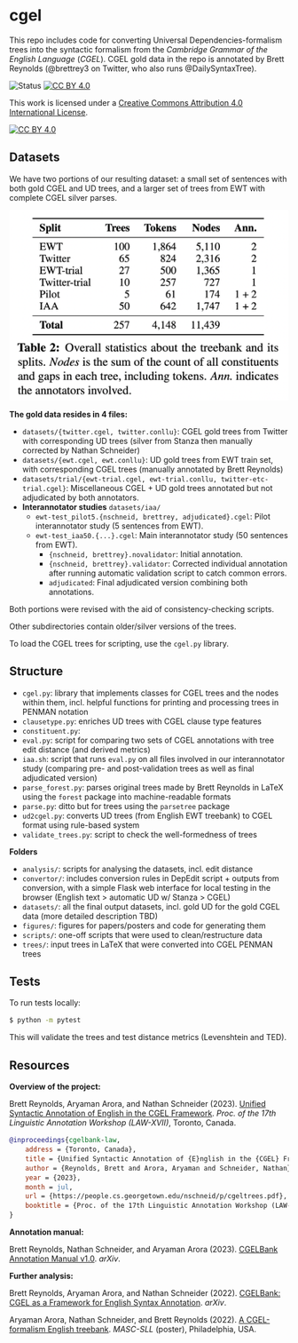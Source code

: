 # cgel

This repo includes code for converting Universal Dependencies-formalism trees into the syntactic formalism from the *Cambridge Grammar of the English Language* (*CGEL*). CGEL gold data in the repo is annotated by Brett Reynolds (@brettrey3 on Twitter, who also runs @DailySyntaxTree).

![Status](https://github.com/nert-nlp/cgel/actions/workflows/validate.yml/badge.svg) [![CC BY 4.0][cc-by-shield]][cc-by]

This work is licensed under a
[Creative Commons Attribution 4.0 International License][cc-by].

[![CC BY 4.0][cc-by-image]][cc-by]

[cc-by]: http://creativecommons.org/licenses/by/4.0/
[cc-by-image]: https://i.creativecommons.org/l/by/4.0/88x31.png
[cc-by-shield]: https://img.shields.io/badge/License-CC%20BY%204.0-lightgrey.svg

## Datasets
We have two portions of our resulting dataset: a small set of sentences with both gold CGEL and UD trees, and a larger set of trees from EWT with complete CGEL silver parses.

![](figures/stats.png)

**The gold data resides in 4 files:**

- `datasets/{twitter.cgel, twitter.conllu}`: CGEL gold trees from Twitter with corresponding UD trees (silver from Stanza then manually corrected by Nathan Schneider)
- `datasets/{ewt.cgel, ewt.conllu}`: UD gold trees from EWT train set, with corresponding CGEL trees (manually annotated by Brett Reynolds)
- `datasets/trial/{ewt-trial.cgel, ewt-trial.conllu, twitter-etc-trial.cgel}`: Miscellaneous CGEL + UD gold trees annotated but not adjudicated by both annotators.
- **Interannotator studies** `datasets/iaa/`
  - `ewt-test_pilot5.{nschneid, brettrey, adjudicated}.cgel`: Pilot interannotator study (5 sentences from EWT).
  - `ewt-test_iaa50.{...}.cgel`: Main interannotator study (50 sentences from EWT).
    - `{nschneid, brettrey}.novalidator`: Initial annotation.
    - `{nschneid, brettrey}.validator`: Corrected individual annotation after running automatic validation script to catch common errors.
    - `adjudicated`: Final adjudicated version combining both annotations.

Both portions were revised with the aid of consistency-checking scripts.

Other subdirectories contain older/silver versions of the trees.

To load the CGEL trees for scripting, use the `cgel.py` library.

## Structure
- `cgel.py`: library that implements classes for CGEL trees and the nodes within them, incl. helpful functions for printing and processing trees in PENMAN notation
- `clausetype.py`: enriches UD trees with CGEL clause type features
- `constituent.py`:
- `eval.py`: script for comparing two sets of CGEL annotations with tree edit distance (and derived metrics)
- `iaa.sh`: script that runs `eval.py` on all files involved in our interannotator study (comparing pre- and post-validation trees as well as final adjudicated version)
- `parse_forest.py`: parses original trees made by Brett Reynolds in LaTeX using the `forest` package into machine-readable formats
- `parse.py`: ditto but for trees using the `parsetree` package
- `ud2cgel.py`: converts UD trees (from English EWT treebank) to CGEL format using rule-based system
- `validate_trees.py`: script to check the well-formedness of trees

**Folders**
- `analysis/`: scripts for analysing the datasets, incl. edit distance
- `convertor/`: includes conversion rules in DepEdit script + outputs from conversion, with a simple Flask web interface for local testing in the browser (English text > automatic UD w/ Stanza > CGEL)
- `datasets/`: all the final output datasets, incl. gold UD for the gold CGEL data (more detailed description TBD)
- `figures/`: figures for papers/posters and code for generating them
- `scripts/`: one-off scripts that were used to clean/restructure data
- `trees/`: input trees in LaTeX that were converted into CGEL PENMAN trees

## Tests

To run tests locally:

```sh
$ python -m pytest
```

This will validate the trees and test distance metrics (Levenshtein and TED).

## Resources

__Overview of the project:__

Brett Reynolds, Aryaman Arora, and Nathan Schneider (2023). [Unified Syntactic Annotation of English in the CGEL Framework](https://people.cs.georgetown.edu/nschneid/p/cgeltrees.pdf). *Proc. of the 17th Linguistic Annotation Workshop (LAW-XVII)*, Toronto, Canada.

```bibtex
@inproceedings{cgelbank-law,
    address = {Toronto, Canada},
    title = {Unified Syntactic Annotation of {E}nglish in the {CGEL} Framework},
    author = {Reynolds, Brett and Arora, Aryaman and Schneider, Nathan},
    year = {2023},
    month = jul,
    url = {https://people.cs.georgetown.edu/nschneid/p/cgeltrees.pdf},
    booktitle = {Proc. of the 17th Linguistic Annotation Workshop (LAW-XVII)}
}
```

__Annotation manual:__

Brett Reynolds, Nathan Schneider, and Aryaman Arora (2023). [CGELBank Annotation Manual v1.0](https://arxiv.org/abs/2305.17347). *arXiv*.

__Further analysis:__

Brett Reynolds, Aryaman Arora, and Nathan Schneider (2022). [CGELBank: CGEL as a Framework for English Syntax Annotation](http://arxiv.org/abs/2210.00394). *arXiv*.

Aryaman Arora, Nathan Schneider, and Brett Reynolds (2022). [A CGEL-formalism English treebank](https://docs.google.com/presentation/d/1muLMZyNLspXElkWaOLfGQve64SxbapXkXJpWpgNmFWw/edit). *MASC-SLL* (poster), Philadelphia, USA.
